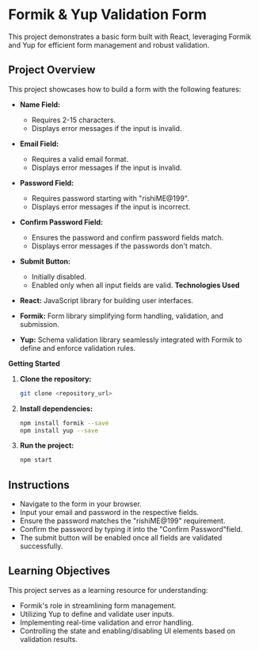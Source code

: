 
# Formik & Yup Validation Form

This project demonstrates a basic form built with React, leveraging Formik and Yup for efficient form management and robust validation.


## Project Overview

This project showcases how to build a form with the following features:

- **Name Field:**
    - Requires 2-15 characters.
    - Displays error messages if the input is invalid.
- **Email Field:**
    - Requires a valid email format.
    - Displays error messages if the input is invalid.
- **Password Field:**
    - Requires password starting with "rishiME@199".
    - Displays error messages if the input is incorrect.
- **Confirm Password Field:**
    - Ensures the password and confirm password fields match.
    - Displays error messages if the passwords don't match.
- **Submit Button:**
    - Initially disabled.
    - Enabled only when all input fields are valid.
**Technologies Used**

- **React:** JavaScript library for building user interfaces.
- **Formik:** Form library simplifying form handling, validation, and submission.
- **Yup:** Schema validation library seamlessly integrated with Formik to define and enforce validation rules.


**Getting Started**

1. **Clone the repository:**
   ```bash
   git clone <repository_url>

2. **Install dependencies:**
    ```bash
    npm install formik --save
    npm install yup --save

3. **Run the project:**
    ```bash
    npm start
## Instructions

-  Navigate to the form in your browser.
-  Input your email and password in the respective fields.
-  Ensure the password matches the "rishiME@199" requirement.
-  Confirm the password by typing it into the "Confirm Password"field.
- The submit button will be enabled once all fields are validated successfully.

## Learning Objectives

This project serves as a learning resource for understanding:
- Formik's role in streamlining form management.
- Utilizing Yup to define and validate user inputs.
- Implementing real-time validation and error handling.
- Controlling the state and enabling/disabling UI elements based on validation results.